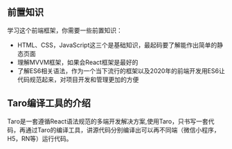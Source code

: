 

## 前置知识  <!-- {docsify-ignore} -->

学习这个前端框架，你需要一些前置知识：

- HTML、CSS，JavaScript这三个是基础知识，最起码要了解能作出简单的静态页面
- 理解MVVM框架，如果会React框架是最好的
- 了解ES6相关语法，作为一个当下流行的框架以及2020年的前端开发用ES6让代码规范起来，对项目开发和管理更加的方便

## Taro编译工具的介绍  <!-- {docsify-ignore} -->

Taro是一套遵循React语法规范的多端开发解决方案,使用Taro，只书写一套代码，再通过Taro的编译工具，讲源代码分别编译出可以再不同端（微信小程序，H5，RN等）运行代码。